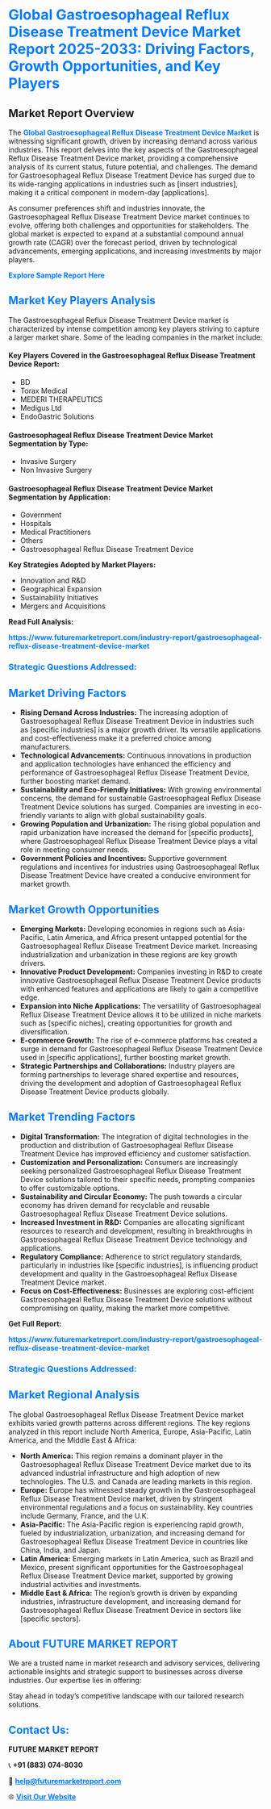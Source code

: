<h1 style="color: #007BFF;">Global Gastroesophageal Reflux Disease Treatment Device Market Report 2025-2033: Driving Factors, Growth Opportunities, and Key Players</h1>

<section id="overview">
<h2>Market Report Overview</h2>
<p>The <a href="https://www.futuremarketreport.com/industry-report/gastroesophageal-reflux-disease-treatment-device-market" style="color: #007BFF; text-decoration: none;"><strong>Global Gastroesophageal Reflux Disease Treatment Device Market</strong></a> is witnessing significant growth, driven by increasing demand across various industries. This report delves into the key aspects of the Gastroesophageal Reflux Disease Treatment Device market, providing a comprehensive analysis of its current status, future potential, and challenges. The demand for Gastroesophageal Reflux Disease Treatment Device has surged due to its wide-ranging applications in industries such as [insert industries], making it a critical component in modern-day [applications].</p>
<p>As consumer preferences shift and industries innovate, the Gastroesophageal Reflux Disease Treatment Device market continues to evolve, offering both challenges and opportunities for stakeholders. The global market is expected to expand at a substantial compound annual growth rate (CAGR) over the forecast period, driven by technological advancements, emerging applications, and increasing investments by major players.</p>
</section>

<section id="overview">
<p><a href="https://www.futuremarketreport.com/request-sample/reportId=113215" style="color: #007BFF; text-decoration: none;"><strong>Explore Sample Report Here</strong></a></p>
</section>

<section id="key-players">
<h2 style="color: #007BFF;">Market Key Players Analysis</h2>
<p>The Gastroesophageal Reflux Disease Treatment Device market is characterized by intense competition among key players striving to capture a larger market share. Some of the leading companies in the market include:</p>
<h4>Key Players Covered in the Gastroesophageal Reflux Disease Treatment Device Report:</h4>
<ul><li>BD</li><li>Torax Medical</li><li>MEDERI THERAPEUTICS</li><li>Medigus Ltd</li><li>EndoGastric Solutions</li></ul>
<h4>Gastroesophageal Reflux Disease Treatment Device Market Segmentation by Type:</h4>
<ul><li>Invasive Surgery</li><li>Non Invasive Surgery</li></ul>

<h4>Gastroesophageal Reflux Disease Treatment Device Market Segmentation by Application:</h4>
<ul><li>Government</li><li>Hospitals</li><li>Medical Practitioners</li><li>Others</li><li>Gastroesophageal Reflux Disease Treatment Device</li></ul>
<p><strong>Key Strategies Adopted by Market Players:</strong></p>
<ul>
<li>Innovation and R&D</li>
<li>Geographical Expansion</li>
<li>Sustainability Initiatives</li>
<li>Mergers and Acquisitions</li>
</ul>
</section>

<section>
<p><strong>Read Full Analysis: </strong></p><a href="https://www.futuremarketreport.com/industry-report/gastroesophageal-reflux-disease-treatment-device-market" style="color: #007BFF; text-decoration: none;"><strong>https://www.futuremarketreport.com/industry-report/gastroesophageal-reflux-disease-treatment-device-market</strong></a>
<h3 style="color: #007BFF;">Strategic Questions Addressed:</h3>
</section>

<section id="driving-factors">
<h2 style="color: #007BFF;">Market Driving Factors</h2>
<ul>
<li><strong>Rising Demand Across Industries:</strong> The increasing adoption of Gastroesophageal Reflux Disease Treatment Device in industries such as [specific industries] is a major growth driver. Its versatile applications and cost-effectiveness make it a preferred choice among manufacturers.</li>
<li><strong>Technological Advancements:</strong> Continuous innovations in production and application technologies have enhanced the efficiency and performance of Gastroesophageal Reflux Disease Treatment Device, further boosting market demand.</li>
<li><strong>Sustainability and Eco-Friendly Initiatives:</strong> With growing environmental concerns, the demand for sustainable Gastroesophageal Reflux Disease Treatment Device solutions has surged. Companies are investing in eco-friendly variants to align with global sustainability goals.</li>
<li><strong>Growing Population and Urbanization:</strong> The rising global population and rapid urbanization have increased the demand for [specific products], where Gastroesophageal Reflux Disease Treatment Device plays a vital role in meeting consumer needs.</li>
<li><strong>Government Policies and Incentives:</strong> Supportive government regulations and incentives for industries using Gastroesophageal Reflux Disease Treatment Device have created a conducive environment for market growth.</li>
</ul>
</section>

<section id="growth-opportunities">
<h2 style="color: #007BFF;">Market Growth Opportunities</h2>
<ul>
<li><strong>Emerging Markets:</strong> Developing economies in regions such as Asia-Pacific, Latin America, and Africa present untapped potential for the Gastroesophageal Reflux Disease Treatment Device market. Increasing industrialization and urbanization in these regions are key growth drivers.</li>
<li><strong>Innovative Product Development:</strong> Companies investing in R&D to create innovative Gastroesophageal Reflux Disease Treatment Device products with enhanced features and applications are likely to gain a competitive edge.</li>
<li><strong>Expansion into Niche Applications:</strong> The versatility of Gastroesophageal Reflux Disease Treatment Device allows it to be utilized in niche markets such as [specific niches], creating opportunities for growth and diversification.</li>
<li><strong>E-commerce Growth:</strong> The rise of e-commerce platforms has created a surge in demand for Gastroesophageal Reflux Disease Treatment Device used in [specific applications], further boosting market growth.</li>
<li><strong>Strategic Partnerships and Collaborations:</strong> Industry players are forming partnerships to leverage shared expertise and resources, driving the development and adoption of Gastroesophageal Reflux Disease Treatment Device products globally.</li>
</ul>
</section>

<section id="trending-factors">
<h2 style="color: #007BFF;">Market Trending Factors</h2>
<ul>
<li><strong>Digital Transformation:</strong> The integration of digital technologies in the production and distribution of Gastroesophageal Reflux Disease Treatment Device has improved efficiency and customer satisfaction.</li>
<li><strong>Customization and Personalization:</strong> Consumers are increasingly seeking personalized Gastroesophageal Reflux Disease Treatment Device solutions tailored to their specific needs, prompting companies to offer customizable options.</li>
<li><strong>Sustainability and Circular Economy:</strong> The push towards a circular economy has driven demand for recyclable and reusable Gastroesophageal Reflux Disease Treatment Device solutions.</li>
<li><strong>Increased Investment in R&D:</strong> Companies are allocating significant resources to research and development, resulting in breakthroughs in Gastroesophageal Reflux Disease Treatment Device technology and applications.</li>
<li><strong>Regulatory Compliance:</strong> Adherence to strict regulatory standards, particularly in industries like [specific industries], is influencing product development and quality in the Gastroesophageal Reflux Disease Treatment Device market.</li>
<li><strong>Focus on Cost-Effectiveness:</strong> Businesses are exploring cost-efficient Gastroesophageal Reflux Disease Treatment Device solutions without compromising on quality, making the market more competitive.</li>
</ul>
</section>

<section>
<p><strong>Get Full Report: </strong></p><a href="https://www.futuremarketreport.com/industry-report/gastroesophageal-reflux-disease-treatment-device-market" style="color: #007BFF; text-decoration: none;"><strong>https://www.futuremarketreport.com/industry-report/gastroesophageal-reflux-disease-treatment-device-market</strong></a>
<h3 style="color: #007BFF;">Strategic Questions Addressed:</h3>
</section>


<section id="regional-analysis">
<h2 style="color: #007BFF;">Market Regional Analysis</h2>
<p>The global Gastroesophageal Reflux Disease Treatment Device market exhibits varied growth patterns across different regions. The key regions analyzed in this report include North America, Europe, Asia-Pacific, Latin America, and the Middle East & Africa:</p>
<ul>
<li><strong>North America:</strong> This region remains a dominant player in the Gastroesophageal Reflux Disease Treatment Device market due to its advanced industrial infrastructure and high adoption of new technologies. The U.S. and Canada are leading markets in this region.</li>
<li><strong>Europe:</strong> Europe has witnessed steady growth in the Gastroesophageal Reflux Disease Treatment Device market, driven by stringent environmental regulations and a focus on sustainability. Key countries include Germany, France, and the U.K.</li>
<li><strong>Asia-Pacific:</strong> The Asia-Pacific region is experiencing rapid growth, fueled by industrialization, urbanization, and increasing demand for Gastroesophageal Reflux Disease Treatment Device in countries like China, India, and Japan.</li>
<li><strong>Latin America:</strong> Emerging markets in Latin America, such as Brazil and Mexico, present significant opportunities for the Gastroesophageal Reflux Disease Treatment Device market, supported by growing industrial activities and investments.</li>
<li><strong>Middle East & Africa:</strong> The region’s growth is driven by expanding industries, infrastructure development, and increasing demand for Gastroesophageal Reflux Disease Treatment Device in sectors like [specific sectors].</li>
</ul>
</section>

<footer>
<h2 style="color: #007BFF;">About FUTURE MARKET REPORT</h2>
<p>We are a trusted name in market research and advisory services, delivering actionable insights and strategic support to businesses across diverse industries. Our expertise lies in offering:</p>

<p>Stay ahead in today’s competitive landscape with our tailored research solutions.</p>

<h2 style="color: #007BFF;">Contact Us:</h2>
<p><strong>FUTURE MARKET REPORT</strong></p>
<p>📞 <strong>+91 (883) 074-8030</strong></p>
<p>📧 <strong><a href="mailto:help@futuremarketreport.com" style="color: #007BFF;">help@futuremarketreport.com</a></strong></p>
<p>🌐 <strong><a href="https://www.futuremarketreport.com/" style="color: #007BFF;">Visit Our Website</a></strong></p>
</footer>